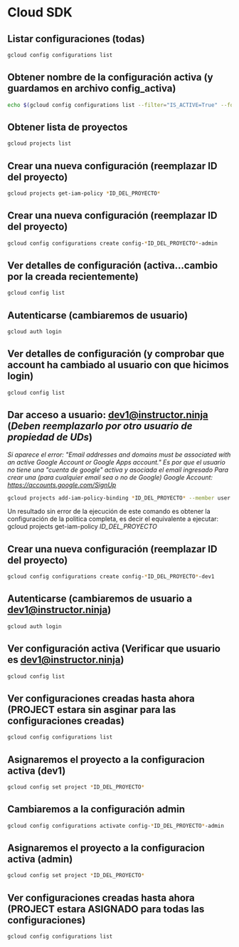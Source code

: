 # Cloud SDK

## Listar configuraciones (todas)
```bash
gcloud config configurations list
```

## Obtener nombre de la configuración activa (y guardamos en archivo config_activa)
```bash
echo $(gcloud config configurations list --filter="IS_ACTIVE=True" --format 'value(NAME)') > config_activa ; cat config_activa
```

## Obtener lista de proyectos
```bash
gcloud projects list
```

## Crear una nueva configuración (reemplazar ID del proyecto)
```bash
gcloud projects get-iam-policy *ID_DEL_PROYECTO*
```

## Crear una nueva configuración (reemplazar ID del proyecto)
```bash
gcloud config configurations create config-*ID_DEL_PROYECTO*-admin
```

## Ver detalles de configuración (activa...cambio por la creada recientemente)
```bash
gcloud config list
```

## Autenticarse (cambiaremos de usuario)
```bash
gcloud auth login
```

## Ver detalles de configuración (y comprobar que account ha cambiado al usuario con que hicimos login)
```bash
gcloud config list
```

## Dar acceso a usuario: dev1@instructor.ninja (*Deben reemplazarlo por otro usuario de propiedad de UDs*)
*Si aparece el error: "Email addresses and domains must be associated with an active Google Account or Google Apps account." Es por que el usuario no tiene una "cuenta de google" activa y asociada el email ingresado*
*Para crear una (para cualquier email sea o no de Google) Google Account: https://accounts.google.com/SignUp*
```bash
gcloud projects add-iam-policy-binding *ID_DEL_PROYECTO* --member user:dev1@instructor.ninja --role roles/viewer
```
Un resultado sin error de la ejecución de este comando es obtener la configuración de la politica completa, es decir el equivalente a ejecutar: gcloud projects get-iam-policy *ID_DEL_PROYECTO*

## Crear una nueva configuración (reemplazar ID del proyecto)
```bash
gcloud config configurations create config-*ID_DEL_PROYECTO*-dev1
```

## Autenticarse (cambiaremos de usuario a dev1@instructor.ninja)
```bash
gcloud auth login
```

## Ver configuración activa (Verificar que usuario es dev1@instructor.ninja)
```bash
gcloud config list
```

## Ver configuraciones creadas hasta ahora (PROJECT estara sin asginar para las configuraciones creadas)
```bash
gcloud config configurations list
```

## Asignaremos el proyecto a la configuracion activa (dev1)
```bash
gcloud config set project *ID_DEL_PROYECTO*
```

## Cambiaremos a la configuración admin
```bash
gcloud config configurations activate config-*ID_DEL_PROYECTO*-admin
```

## Asignaremos el proyecto a la configuracion activa (admin)
```bash
gcloud config set project *ID_DEL_PROYECTO*
```

## Ver configuraciones creadas hasta ahora (PROJECT estara ASIGNADO para todas las configuraciones)
```bash
gcloud config configurations list
```

